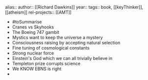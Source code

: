 alias::
author:: [[Richard Dawkins]]
year::
tags:: book, [[keyThinker]], [[atheism]]
rel-projects:: [[AMT]]


- #toSummarise
- Cranes vs Skyhooks
- The Boeing 747 gambit
- Mystics want to keep the universe a mystery
- Consciousness raising by accepting natural selection
- Fine tuning of cosmological constants
- Strong nuclear force
- Einstein's God which we can all trivially believe in
- Templeton prize corrupts science
- We KNOW EBNS is right
-
